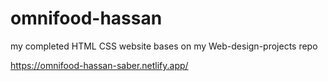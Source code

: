 # omnifood-hassan
my completed HTML CSS website bases on my Web-design-projects repo

https://omnifood-hassan-saber.netlify.app/
